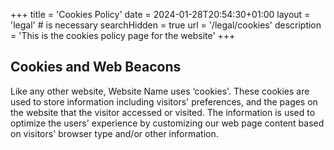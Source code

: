 +++
title = 'Cookies Policy'
date = 2024-01-28T20:54:30+01:00
layout = 'legal' # is necessary
searchHidden = true
url = '/legal/cookies'
description = 'This is the cookies policy page for the website'
+++


## Cookies and Web Beacons

Like any other website, Website Name uses ‘cookies'. These cookies are used to store information including visitors' preferences, and the pages on the website that the visitor accessed or visited. The information is used to optimize the users' experience by customizing our web page content based on visitors' browser type and/or other information.
